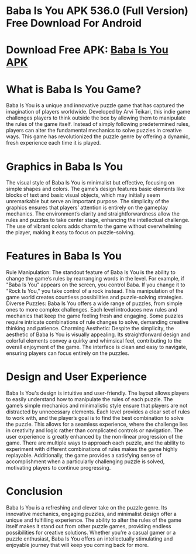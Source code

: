 # Baba Is You APK 536.0 (Full Version) Free Download For Android
# Download Free APK: [Baba Is You APK](https://apkhihe.org/baba-is-you/)
# What is Baba Is You Game?
Baba Is You is a unique and innovative puzzle game that has captured the imagination of players worldwide. Developed by Arvi Teikari, this indie game challenges players to think outside the box by allowing them to manipulate the rules of the game itself. Instead of simply following predetermined rules, players can alter the fundamental mechanics to solve puzzles in creative ways. This game has revolutionized the puzzle genre by offering a dynamic, fresh experience each time it is played.

# Graphics in Baba Is You
The visual style of Baba Is You is minimalist but effective, focusing on simple shapes and colors. The game’s design features basic elements like blocks of text and basic visual objects, which may initially seem unremarkable but serve an important purpose. The simplicity of the graphics ensures that players’ attention is entirely on the gameplay mechanics. The environment’s clarity and straightforwardness allow the rules and puzzles to take center stage, enhancing the intellectual challenge. The use of vibrant colors adds charm to the game without overwhelming the player, making it easy to focus on puzzle-solving.

# Features in Baba Is You
Rule Manipulation: The standout feature of Baba Is You is the ability to change the game’s rules by rearranging words in the level. For example, if "Baba Is You" appears on the screen, you control Baba. If you change it to "Rock Is You," you take control of a rock instead. This manipulation of the game world creates countless possibilities and puzzle-solving strategies.
Diverse Puzzles: Baba Is You offers a wide range of puzzles, from simple ones to more complex challenges. Each level introduces new rules and mechanics that keep the game feeling fresh and engaging. Some puzzles require intricate combinations of rule changes to solve, demanding creative thinking and patience.
Charming Aesthetic: Despite the simplicity, the aesthetic of Baba Is You is visually appealing. Its straightforward design and colorful elements convey a quirky and whimsical feel, contributing to the overall enjoyment of the game. The interface is clean and easy to navigate, ensuring players can focus entirely on the puzzles.

# Design and User Experience
Baba Is You's design is intuitive and user-friendly. The layout allows players to easily understand how to manipulate the rules of each puzzle. The game’s simple mechanics and minimalistic style ensure that players are not distracted by unnecessary elements. Each level provides a clear set of rules to work with, and the player’s goal is to find the best combination to solve the puzzle. This allows for a seamless experience, where the challenge lies in creativity and logic rather than complicated controls or navigation.
The user experience is greatly enhanced by the non-linear progression of the game. There are multiple ways to approach each puzzle, and the ability to experiment with different combinations of rules makes the game highly replayable. Additionally, the game provides a satisfying sense of accomplishment when a particularly challenging puzzle is solved, motivating players to continue progressing.

# Conclusion
Baba Is You is a refreshing and clever take on the puzzle genre. Its innovative mechanics, engaging puzzles, and minimalist design offer a unique and fulfilling experience. The ability to alter the rules of the game itself makes it stand out from other puzzle games, providing endless possibilities for creative solutions. Whether you’re a casual gamer or a puzzle enthusiast, Baba Is You offers an intellectually stimulating and enjoyable journey that will keep you coming back for more.

